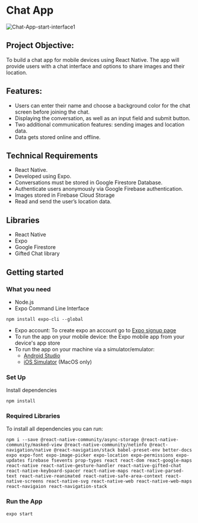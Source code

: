 # Chat App

![Chat-App-start-interface1](https://user-images.githubusercontent.com/23428563/124267306-5e333d80-db38-11eb-8d5e-9155c0bd5f03.jpeg)

## Project Objective:

To build a chat app for mobile devices using React Native. The app will provide users with a chat interface and options to share images and their location.


## Features:

* Users can enter their name and choose a background color for the chat screen before joining the chat.
* Displaying the conversation, as well as an input field and submit button.
* Two additional communication features: sending images and location data.
* Data gets stored online and offline.

## Technical Requirements

* React Native.
* Developed using Expo.
* Conversations must be stored in Google Firestore Database.
* Authenticate users anonymously via Google Firebase authentication.
* Images stored in Firebase Cloud Storage
* Read and send the user’s location data.

## Libraries
* React Native
* Expo
* Google Firestore
* Gifted Chat library

## Getting started

### What you need
- Node.js
- Expo Command Line Interface
```
npm install expo-cli --global
```
- Expo account: To create expo an account go to [Expo signup page](https://expo.io/signup)
- To run the app on your mobile device: the Expo mobile app from your device's app store
- To run the app on your machine via a simulator/emulator: 
     - [Android Studio](https://docs.expo.io/workflow/android-studio-emulator/)
     - [iOS Simulator](https://docs.expo.io/workflow/ios-simulator/) (MacOS only)

### Set Up
Install dependencies
```
npm install
```

### Required Libraries

To install all dependencies you can run:
```
npm i --save @react-native-community/async-storage @react-native-community/masked-view @react-native-community/netinfo @react-navigation/native @react-navigation/stack babel-preset-env better-docs expo expo-font expo-image-picker expo-location expo-permissions expo-updates firebase fsevents prop-types react react-dom react-google-maps react-native react-native-gesture-handler react-native-gifted-chat react-native-keyboard-spacer react-native-maps react-native-parsed-text react-native-reanimated react-native-safe-area-context react-native-screens react-native-svg react-native-web react-native-web-maps react-navigaion react-navigation-stack
```
### Run the App

```
expo start
```